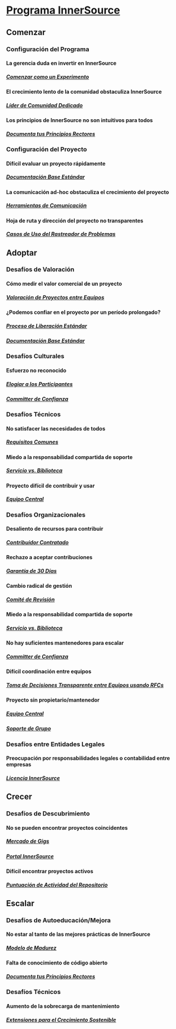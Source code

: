# [Programa InnerSource](https://patterns.innersourcecommons.org/toc)

## Comenzar

### Configuración del Programa

#### La gerencia duda en invertir en InnerSource

##### [Comenzar como un Experimento](https://patterns.innersourcecommons.org/p/start-as-experiment)

#### El crecimiento lento de la comunidad obstaculiza InnerSource

##### [Líder de Comunidad Dedicado](https://patterns.innersourcecommons.org/p/dedicated-community-leader)

#### Los principios de InnerSource no son intuitivos para todos

##### [Documenta tus Principios Rectores](https://patterns.innersourcecommons.org/p/document-your-guiding-principles)

### Configuración del Proyecto

#### Difícil evaluar un proyecto rápidamente

##### [Documentación Base Estándar](https://patterns.innersourcecommons.org/p/base-documentation)

#### La comunicación ad-hoc obstaculiza el crecimiento del proyecto

##### [Herramientas de Comunicación](https://patterns.innersourcecommons.org/p/communication-tooling)

#### Hoja de ruta y dirección del proyecto no transparentes

##### [Casos de Uso del Rastreador de Problemas](https://patterns.innersourcecommons.org/p/issue-tracker)

## Adoptar

### Desafíos de Valoración

#### Cómo medir el valor comercial de un proyecto

##### [Valoración de Proyectos entre Equipos](https://patterns.innersourcecommons.org/p/crossteam-project-valuation)

#### ¿Podemos confiar en el proyecto por un período prolongado?

##### [Proceso de Liberación Estándar](https://patterns.innersourcecommons.org/p/release-process)

##### [Documentación Base Estándar](https://patterns.innersourcecommons.org/p/base-documentation)

### Desafíos Culturales

#### Esfuerzo no reconocido

##### [Elogiar a los Participantes](https://patterns.innersourcecommons.org/p/praise-participants)

##### [Committer de Confianza](https://patterns.innersourcecommons.org/p/trusted-committer)

### Desafíos Técnicos

#### No satisfacer las necesidades de todos

##### [Requisitos Comunes](https://patterns.innersourcecommons.org/p/common-requirements)

#### Miedo a la responsabilidad compartida de soporte

##### [Servicio vs. Biblioteca](https://patterns.innersourcecommons.org/p/service-vs-library)

#### Proyecto difícil de contribuir y usar

##### [Equipo Central](https://patterns.innersourcecommons.org/p/core-team)

### Desafíos Organizacionales

#### Desaliento de recursos para contribuir

##### [Contribuidor Contratado](https://patterns.innersourcecommons.org/p/contracted-contributor)

#### Rechazo a aceptar contribuciones

##### [Garantía de 30 Días](https://patterns.innersourcecommons.org/p/30-day-warranty)

#### Cambio radical de gestión

##### [Comité de Revisión](https://patterns.innersourcecommons.org/p/review-committee)

#### Miedo a la responsabilidad compartida de soporte

##### [Servicio vs. Biblioteca](https://patterns.innersourcecommons.org/p/service-vs-library)

#### No hay suficientes mantenedores para escalar

##### [Committer de Confianza](https://patterns.innersourcecommons.org/p/trusted-committer)

#### Difícil coordinación entre equipos

##### [Toma de Decisiones Transparente entre Equipos usando RFCs](https://patterns.innersourcecommons.org/p/transparent-cross-team-decision-making-using-rfcs)

#### Proyecto sin propietario/mantenedor

##### [Equipo Central](https://patterns.innersourcecommons.org/p/core-team)

##### [Soporte de Grupo](https://patterns.innersourcecommons.org/p/group-support)

### Desafíos entre Entidades Legales

#### Preocupación por responsabilidades legales o contabilidad entre empresas

##### [Licencia InnerSource](https://patterns.innersourcecommons.org/p/innersource-license)

## Crecer

### Desafíos de Descubrimiento

#### No se pueden encontrar proyectos coincidentes

##### [Mercado de Gigs](https://patterns.innersourcecommons.org/p/gig-marketplace)

##### [Portal InnerSource](https://patterns.innersourcecommons.org/p/innersource-portal)

#### Difícil encontrar proyectos activos

##### [Puntuación de Actividad del Repositorio](https://patterns.innersourcecommons.org/p/repository-activity-score)

## Escalar

### Desafíos de Autoeducación/Mejora

#### No estar al tanto de las mejores prácticas de InnerSource

##### [Modelo de Madurez](https://patterns.innersourcecommons.org/p/maturity-model)

#### Falta de conocimiento de código abierto

##### [Documenta tus Principios Rectores](https://patterns.innersourcecommons.org/p/document-your-guiding-principles)

### Desafíos Técnicos

#### Aumento de la sobrecarga de mantenimiento

##### [Extensiones para el Crecimiento Sostenible](https://patterns.innersourcecommons.org/p/extensions-for-sustainable-growth)
